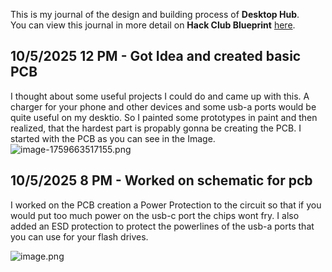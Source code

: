 <!--
  ===================    !!READ THIS NOTICE!!   ====================
  DO NOT edit this file manually. Your changes WILL BE OVERWRITTEN!
  This journal is auto generated and updated by Hack Club Blueprint.
  To edit this file, please edit your journal entries on Blueprint.
  ==================================================================
-->

This is my journal of the design and building process of **Desktop Hub**.  
You can view this journal in more detail on **Hack Club Blueprint** [here](https://blueprint.hackclub.com/projects/197).


## 10/5/2025 12 PM - Got Idea and created basic PCB  

I thought about some useful projects I could do and came up with this.
A charger for your phone and other devices and some usb-a ports would be quite useful on my desktio.
So I painted some prototypes in paint and then realized, that the hardest part is propably gonna be creating the PCB. I started with the PCB as you can see in the Image.![image-1759663517155.png](https://blueprint.hackclub.com/user-attachments/blobs/redirect/eyJfcmFpbHMiOnsiZGF0YSI6NTIwLCJwdXIiOiJibG9iX2lkIn19--90777b8085c2428bf13af554ea70c43ae1211563/image-1759663517155.png)
  

## 10/5/2025 8 PM - Worked on schematic for pcb  

I worked on the PCB creation a Power Protection to the circuit so that if you would put too much power on the usb-c port the chips wont fry. I also added an ESD protection to protect the powerlines of the usb-a ports that you can use for your flash drives.


![image.png](https://blueprint.hackclub.com/user-attachments/blobs/redirect/eyJfcmFpbHMiOnsiZGF0YSI6NjE5LCJwdXIiOiJibG9iX2lkIn19--8b39c6dd7b463e87db3b012e862c421b7e4eb8c9/image.png)
  

